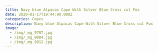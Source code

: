 ```yaml
---
title: Navy blue Alpacas Cape With Silver Blue Cross cut Fox
date: 2020-01-17T19:44:00.000Z
categories: Capes
description: Navy blue Alpacas Cape With Silver Blue Cross cut Fox
image:
  - /img/_mg_9787.jpg
  - /img/_mg_9804.jpg
  - /img/_mg_9812.jpg
---
```



